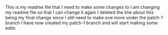 This is my readme file that I need to make some changes to 
I am changing my readme file so that I can change it again
I deleted the line about this being my final change since I still need to make one more under the patch-1 branch
I have now created my patch-1 branch and will start making some edits
